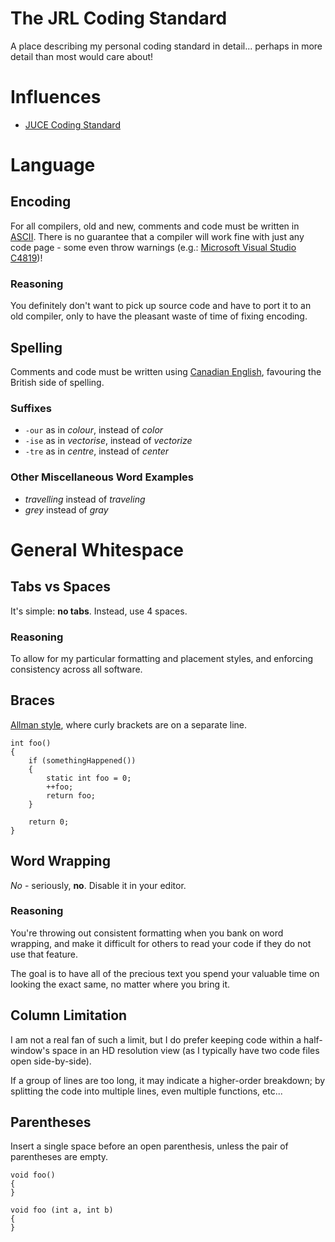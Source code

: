 # The JRL Coding Standard

A place describing my personal coding standard in detail... perhaps in more detail than most would care about!

# Influences

* [JUCE Coding Standard](https://www.juce.com/learn/coding-standards)

# Language

## Encoding

For all compilers, old and new, comments and code must be written in [ASCII](https://en.wikipedia.org/wiki/ASCII). There is no guarantee that a compiler will work fine with just any code page - some even throw warnings (e.g.: [Microsoft Visual Studio C4819](https://msdn.microsoft.com/en-us/library/ms173715.aspx))!

### Reasoning 

You definitely don't want to pick up source code and have to port it to an old compiler, only to have the pleasant waste of time of fixing encoding.

## Spelling

Comments and code must be written using [Canadian English](https://en.wikipedia.org/wiki/Canadian_English), favouring the British side of spelling.

### Suffixes

* `-our` as in _colour_, instead of _color_
* `-ise` as in _vectorise_, instead of _vectorize_
* `-tre` as in _centre_, instead of _center_

### Other Miscellaneous Word Examples

* _travelling_ instead of _traveling_
* _grey_ instead of _gray_

# General Whitespace

## Tabs vs Spaces

It's simple: **no tabs**. Instead, use 4 spaces.

### Reasoning 

To allow for my particular formatting and placement styles, and enforcing consistency across all software.

## Braces

[Allman style](https://en.wikipedia.org/wiki/Indent_style#Allman_style), where curly brackets are on a separate line.

```
int foo()
{
    if (somethingHappened())
    {
        static int foo = 0;
        ++foo;
        return foo;
    }

    return 0;
}
```

## Word Wrapping

_No_ - seriously, **no**. Disable it in your editor.

### Reasoning

You're throwing out consistent formatting when you bank on word wrapping, and make it difficult for others to read your code if they do not use that feature.

The goal is to have all of the precious text you spend your valuable time on looking the exact same, no matter where you bring it.

## Column Limitation

I am not a real fan of such a limit, but I do prefer keeping code within a half-window's space in an HD resolution view (as I typically have two code files open side-by-side).

If a group of lines are too long, it may indicate a higher-order breakdown; by splitting the code into multiple lines,  even multiple functions, etc...

## Parentheses

Insert a single space before an open parenthesis, unless the pair of parentheses are empty.
```
void foo()
{
}

void foo (int a, int b)
{
}
```
